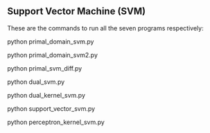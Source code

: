 ## Support Vector Machine (SVM)

These are the commands to run all the seven programs respectively:

python primal_domain_svm.py

python primal_domain_svm2.py

python primal_svm_diff.py

python dual_svm.py

python dual_kernel_svm.py

python support_vector_svm.py

python perceptron_kernel_svm.py
